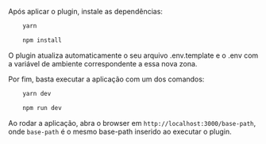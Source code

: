 Após aplicar o plugin, instale as dependências:

```bash
    yarn
```

```bash
    npm install
```

O plugin atualiza automaticamente o seu arquivo .env.template e o .env com a variável de ambiente correspondente a essa nova zona.

Por fim, basta executar a aplicação com um dos comandos:

```bash
    yarn dev
```

```bash
    npm run dev
```

Ao rodar a aplicação, abra o browser em `http://localhost:3000/base-path`, onde `base-path` é o mesmo base-path inserido ao executar o plugin.
